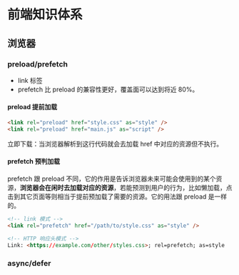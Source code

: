 # 前端知识体系

## 浏览器

### preload/prefetch

-   link 标签
-   prefetch 比 preload 的兼容性更好，覆盖面可以达到将近 80%。

#### preload 提前加载

```html
<link rel="preload" href="style.css" as="style" />
<link rel="preload" href="main.js" as="script" />
```

立即下载：当浏览器解析到这行代码就会去加载 href 中对应的资源但不执行。

#### prefetch 预判加载

prefetch 跟 preload 不同，它的作用是告诉浏览器未来可能会使用到的某个资源，**浏览器会在闲时去加载对应的资源**，若能预测到用户的行为，比如懒加载，点击到其它页面等则相当于提前预加载了需要的资源。它的用法跟 preload 是一样的。

```html
<!-- link 模式 -->
<link rel="prefetch" href="/path/to/style.css" as="style" />

<!-- HTTP 响应头模式 -->
Link: <https://example.com/other/styles.css>; rel=prefetch; as=style
```

### async/defer
